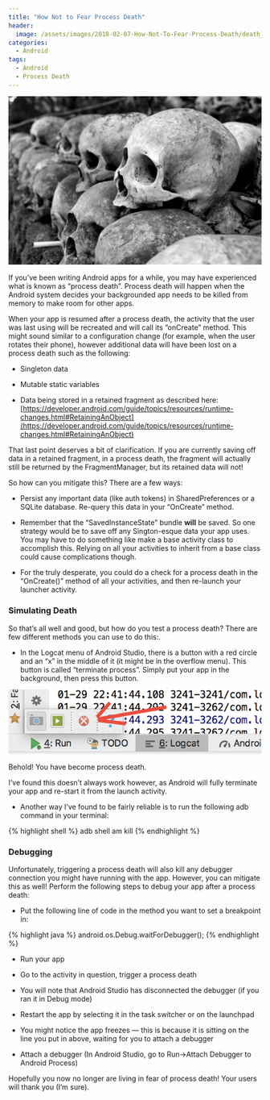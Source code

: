 ```yaml
---
title: "How Not to Fear Process Death"
header:
  image: /assets/images/2018-02-07-How-Not-To-Fear-Process-Death/death_title.jpeg
categories:
  - Android
tags:
  - Android
  - Process Death
---
```


![](/assets/images/2018-02-07-How-Not-To-Fear-Process-Death/death_title.jpeg)

If you’ve been writing Android apps for a while, you may have experienced what is known as “process death”. Process death will happen when the Android system decides your backgrounded app needs to be killed from memory to make room for other apps.

When your app is resumed after a process death, the activity that the user was last using will be recreated and will call its “onCreate” method. This might sound similar to a configuration change (for example, when the user rotates their phone), however additional data will have been lost on a process death such as the following:

* Singleton data

* Mutable static variables

* Data being stored in a retained fragment as described here: [https://developer.android.com/guide/topics/resources/runtime-changes.html#RetainingAnObject](https://developer.android.com/guide/topics/resources/runtime-changes.html#RetainingAnObject)

That last point deserves a bit of clarification. If you are currently saving off data in a retained fragment, in a process death, the fragment will actually still be returned by the FragmentManager, but its retained data will not!

So how can you mitigate this? There are a few ways:

* Persist any important data (like auth tokens) in SharedPreferences or a SQLite database. Re-query this data in your “OnCreate” method.

* Remember that the “SavedInstanceState” bundle **will** be saved. So one strategy would be to save off any Sington-esque data your app uses. You may have to do something like make a base activity class to accomplish this. Relying on all your activities to inherit from a base class could cause complications though.

* For the truly desperate, you could do a check for a process death in the “OnCreate()” method of all your activities, and then re-launch your launcher activity.

### Simulating Death

So that’s all well and good, but how do you test a process death? There are few different methods you can use to do this:.

* In the Logcat menu of Android Studio, there is a button with a red circle and an “x” in the middle of it (it might be in the overflow menu). This button is called “terminate process”. Simply put your app in the background, then press this button. 

![](/assets/images/2018-02-07-How-Not-To-Fear-Process-Death/death_1.png)

Behold! You have become process death.

I’ve found this doesn’t always work however, as Android will fully terminate your app and re-start it from the launch activity.

* Another way I’ve found to be fairly reliable is to run the following adb command in your terminal:

{% highlight shell %}
adb shell am kill <your package name>
{% endhighlight %}


### Debugging

Unfortunately, triggering a process death will also kill any debugger connection you might have running with the app. However, you can mitigate this as well! Perform the following steps to debug your app after a process death:

* Put the following line of code in the method you want to set a breakpoint in:

{% highlight java %}
    android.os.Debug.waitForDebugger();
{% endhighlight %}


* Run your app

* Go to the activity in question, trigger a process death

* You will note that Android Studio has disconnected the debugger (if you ran it in Debug mode)

* Restart the app by selecting it in the task switcher or on the launchpad

* You might notice the app freezes — this is because it is sitting on the line you put in above, waiting for you to attach a debugger

* Attach a debugger (In Android Studio, go to Run->Attach Debugger to Android Process)

Hopefully you now no longer are living in fear of process death! Your users will thank you (I’m sure).
